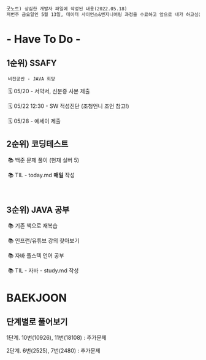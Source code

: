 ```markdown
굿노트) 상심한 개발자 파일에 작성된 내용(2022.05.18) 
저번주 금요일인 5월 13일, 데이터 사이언스&엔지니어링 과정을 수료하고 앞으로 내가 하고싶은, 해야 할 것들에 대해 정리해보기로 하였다. 
```

# - Have To Do -

## 	1순위) SSAFY

​			`비전공반 - JAVA 희망`

​			🗓 05/20 - 서약서, 신분증 사본 제출

​			🗓 05/22 12:30 - SW 적성진단 (조청언니 조언 참고!)

​			🗓 05/28 - 에세이 제출



## 	2순위) 코딩테스트

​			📚 백준 문제 풀이 (현재 실버 5)

​			📚 TIL - today.md **매일** 작성

​				

## 	3순위) JAVA 공부

​			📚 기존 책으로 재복습

​			📚 인프런/유튜브 강의 찾아보기

​			📚 자바 풀스텍 언어 공부

​			📚 TIL - 자바 - study.md 작성



# BAEKJOON

## 단계별로 풀어보기

1단계. 10번(10926), 11번(18108) : 추가문제

2단계. 6번(2525), 7번(2480) : 추가문제
